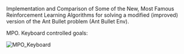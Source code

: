 Implementation and Comparison of Some of the New, Most Famous Reinforcement Learning Algorithms for solving a modified (improved) version of the Ant Bullet problem (Ant Bullet Env).

MPO. Keyboard controlled goals:

![MPO_Keyboard](https://github.com/user-attachments/assets/38ec4c02-2067-4618-be46-a58a63f94edc)


